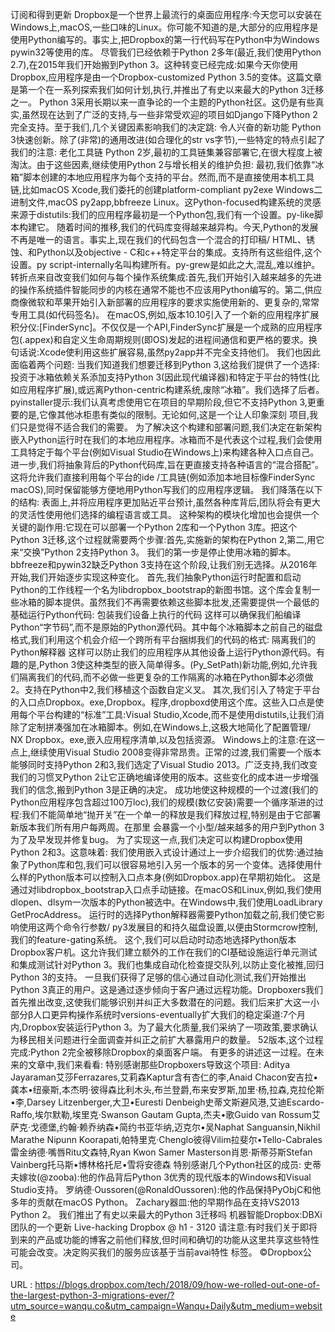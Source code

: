 订阅和得到更新 
 Dropbox是一个世界上最流行的桌面应用程序:今天您可以安装在Windows上,macOS,一些口味的Linux。你可能不知道的是,大部分的应用程序是使用Python编写的。事实上,把Dropbox的第一行代码写在Python中为Windows pywin32等使用的库。 
 尽管我们已经依赖于Python 2多年(最近,我们使用Python 2.7),在2015年我们开始搬到Python 3。这种转变已经完成:如果今天你使用Dropbox,应用程序是由一个Dropbox-customized Python 3.5的变体。这篇文章是第一个在一系列探索我们如何计划,执行,并推出了有史以来最大的Python 3迁移之一。 
 Python 3采用长期以来一直争论的一个主题的Python社区。这仍是有些真实,虽然现在达到了广泛的支持,与一些非常受欢迎的项目如Django下降Python 2完全支持。至于我们,几个关键因素影响我们的决定跳: 
 令人兴奋的新功能 
 Python 3快速创新。除了(非常)的通用改进(如合理化的str vs字节),一些特定的特点引起了我们的注意: 
 老化工具链 
 Python 2岁,最初的工具链集兼容部署它,在很大程度上被淘汰。由于这些因素,继续使用Python 2与增长相关的维护负担: 
 最初,我们依靠“冰箱”脚本创建的本地应用程序为每个支持的平台。然而,而不是直接使用本机工具链,比如macOS Xcode,我们委托的创建platform-compliant py2exe Windows二进制文件,macOS py2app,bbfreeze Linux。这Python-focused构建系统的灵感来源于distutils:我们的应用程序最初是一个Python包,我们有一个设置。py-like脚本构建它。 
 随着时间的推移,我们的代码库变得越来越异构。今天,Python的发展不再是唯一的语言。事实上,现在我们的代码包含一个混合的打印稿/ HTML、锈蚀、和Python以及objective - C和c++特定平台的集成。支持所有这些组件,这个设置。py script-internally名叫构建所有。py-grew是如此之大,混乱,难以维护。 
 转折点来自改变我们如何与每个操作系统集成:首先,我们开始引入越来越多的先进的操作系统插件智能同步的内核在通常不能也不应该用Python编写的。第二,供应商像微软和苹果开始引入新部署的应用程序的要求实施使用新的、更复杂的,常常专用工具(如代码签名)。 
 在macOS,例如,版本10.10引入了一个新的应用程序扩展积分仪:[FinderSync]。不仅仅是一个API,FinderSync扩展是一个成熟的应用程序包(.appex)和自定义生命周期规则(即OS)发起的进程间通信和更严格的要求。换句话说:Xcode使利用这些扩展容易,虽然py2app并不完全支持他们。 
 我们也因此面临着两个问题: 
 当我们知道我们想要迁移到Python 3,这给我们提供了一个选择:投资于冰箱依赖关系添加支持Python 3(因此现代编译器)和特定于平台的特性(比如应用程序扩展),或远离Python-centric构建系统,废除“冰箱”。我们选择了后者。 
 pyinstaller提示:我们认真考虑使用它在项目的早期阶段,但它不支持Python 3,更重要的是,它像其他冰柜患有类似的限制。无论如何,这是一个让人印象深刻 
 项目,我们只是觉得不适合我们的需要。 
 为了解决这个构建和部署问题,我们决定在新架构嵌入Python运行时在我们的本地应用程序。冰箱而不是代表这个过程,我们会使用工具特定于每个平台(例如Visual Studio在Windows上)来构建各种入口点自己。进一步,我们将抽象背后的Python代码库,旨在更直接支持各种语言的“混合搭配”。 
 这将允许我们直接利用每个平台的ide /工具链(例如添加本地目标像FinderSync macOS),同时保留能够方便地用Python写我们的应用程序逻辑。 
 我们降落在以下的结构: 
 表面上,并将应用程序更加贴近平台预计,虽然各种库背后,团队将会有更大的灵活性使用他们选择的编程语言或工具。 
 这种架构的模块化增加也会提供一个关键的副作用:它现在可以部署一个Python 2库和一个Python 3库。把这个Python 3迁移,这个过程就需要两个步骤:首先,实施新的架构在Python 2,第二,用它来“交换”Python 2支持Python 3。 
 我们的第一步是停止使用冰箱的脚本。bbfreeze和pywin32缺乏Python 3支持在这个阶段,让我们别无选择。从2016年开始,我们开始逐步实现这种变化。 
 首先,我们抽象Python运行时配置和启动Python的工作线程一个名为libdropbox_bootstrap的新图书馆。这个库会复制一些冰箱的脚本提供。虽然我们不再需要依赖这些脚本批发,还需要提供一个最低的基础运行Python代码: 
 包装我们设备上执行的代码 
 这样可以确保我们船编译Python“字节码”,而不是原始的Python源代码。其中每个冰箱脚本之前自己的磁盘格式,我们利用这个机会介绍一个跨所有平台捆绑我们的代码的格式: 
 隔离我们的Python解释器 
 这样可以防止我们的应用程序从其他设备上运行Python源代码。有趣的是,Python 3使这种类型的嵌入简单得多。(Py_SetPath)新功能,例如,允许我们隔离我们的代码,而不必做一些更复杂的工作隔离的冰箱在Python脚本必须做2。支持在Python中2,我们移植这个函数自定义叉。 
 其次,我们引入了特定于平台的入口点Dropbox。exe,Dropbox。程序,dropboxd使用这个库。这些入口点是使用每个平台构建的“标准”工具:Visual Studio,Xcode,而不是使用distutils,让我们消除了定制拼凑强加在冰箱脚本。例如,在Windows上,这极大地简化了配置管理/ NX Dropbox。exe,嵌入应用程序清单,以及包括资源。 
 Windows上的注意:在这一点上,继续使用Visual Studio 2008变得非常昂贵。正常的过渡,我们需要一个版本能够同时支持Python 2和3,我们选定了Visual Studio 2013。广泛支持,我们改变我们的习惯叉Python 2让它正确地编译使用的版本。这些变化的成本进一步增强我们的信念,搬到Python 3是正确的决定。 
 成功地使这种规模的一个过渡(我们的Python应用程序包含超过100万loc),我们的规模(数亿安装)需要一个循序渐进的过程:我们不能简单地“抛开关”在一个单一的释放是我们释放过程,特别是由于它部署新版本我们所有用户每两周。在那里 
 会暴露一个小型/越来越多的用户到Python 3为了及早发现并修复bug。 
 为了实现这一点,我们决定可以构建Dropbox使用Python 2和3。这意味着: 
 我们使用嵌入式设计通过上一步介绍我们的优势:通过抽象了Python库和包,我们可以很容易地引入另一个版本的另一个变体。选择使用什么样的Python版本可以控制入口点本身(例如Dropbox.app)在早期初始化。 
 这是通过对libdropbox_bootstrap入口点手动链接。在macOS和Linux,例如,我们使用dlopen、dlsym一次版本的Python被选中。在Windows中,我们使用LoadLibrary GetProcAddress。 
 运行时的选择Python解释器需要Python加载之前,我们使它影响使用这两个命令行参数/ py3发展目的和持久磁盘设置,以便由Stormcrow控制,我们的feature-gating系统。 
 这个,我们可以启动时动态地选择Python版本Dropbox客户机。这允许我们建立额外的工作在我们的CI基础设施运行单元测试和集成测试针对Python 3。我们也集成自动化检查提交队列,以防止变化被推,回归Python 3的支持。 
 一旦我们获得了足够的信心通过自动化测试,我们开始推出Python 3真正的用户。这是通过逐步倾向于客户通过远程功能。Dropboxers我们首先推出改变,这使我们能够识别并纠正大多数潜在的问题。我们后来扩大这一小部分β人口更异构操作系统时versions-eventually扩大我们的稳定渠道:7个月内,Dropbox安装运行Python 3。为了最大化质量,我们采纳了一项政策,要求确认为移民相关问题进行全面调查并纠正之前扩大暴露用户的数量。 
 52版本,这个过程完成:Python 2完全被移除Dropbox的桌面客户端。 
 有更多的讲述这一过程。在未来的文章中,我们来看看: 
 特别感谢那些Dropboxers导致这个项目: 
 Aditya Jayaraman艾莎Ferrazares,艾莉森Kaptur含有杏仁的李,Anaid Chacon安吉拉•龚本•纽豪斯,本杰明·彼得森比利木头,布兰登爵,布来安罗斯,加里·杨,拉森,克拉伦斯•李,Darsey Litzenberger,大卫•Euresti Denbeigh史蒂文斯避风港,艾迪Escardo-Raffo,埃尔默勒,埃里克·Swanson Gautam Gupta,杰夫•歌Guido van Rossum艾萨克·戈德堡,约翰·赖乔纳森•简约书亚华纳,迈克尔•吴Naphat Sanguansin,Nikhil Marathe Nipunn Koorapati,帕特里克·Chenglo彼得Vilim拉斐尔•Tello-Cabrales雷金纳德·嘴唇Ritu文森特,Ryan Kwon Samer Masterson肖恩·斯蒂芬斯Stefan Vainberg托马斯•博林格托尼•雪将安德森 
 特别感谢几个Python社区的成员: 
 史蒂夫嫁妆(@zooba):他的作品背后Python 3优秀的现代版本的Windows和Visual Studio支持。 
 罗纳德·Oussoren(@RonaldOussoren):他的作品保持PyObjC和他多年的贡献在macOS Python。 
 Zachary器皿:他的早期作品在支持VS2013 Python 2。 
 我们推出了有史以来最大的Python 3迁移吗 
 机器智能Dropbox:DBXi团队的一个更新 
 Live-hacking Dropbox @ h1 - 3120 
 请注意:有时我们关于即将到来的产品或功能的博客之前他们释放,但时间和确切的功能从这里共享这些特性可能会改变。决定购买我们的服务应该基于当前avai特性 
 标签。 
 ©Dropbox公司。 
  
   
  URL : https://blogs.dropbox.com/tech/2018/09/how-we-rolled-out-one-of-the-largest-python-3-migrations-ever/?utm_source=wanqu.co&utm_campaign=Wanqu+Daily&utm_medium=website
